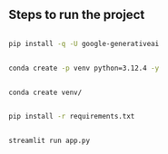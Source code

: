 ## Steps to run the project 

````bash

pip install -q -U google-generativeai

````
``` bash

conda create -p venv python=3.12.4 -y

````

``` bash

conda create venv/

````
``` bash

pip install -r requirements.txt

````

``` bash

streamlit run app.py

````